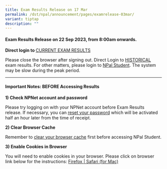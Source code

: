 ```yaml
---
title: Exam Results Release on 17 Mar
permalink: /dst/npal/announcement/pages/examrelease-03mar/
variant: tiptap
description: ""
---
```

<h4>Exam Results Release on&nbsp;22 Sep 2023, from 8:00am onwards.​</h4>
<p><strong>Direct login to </strong><a href="https://npalstudent.np.edu.sg/psc/student/EMPLOYEE/SA/c/N_XM_CUR_TRM_RSLT.N_XM_CURTRM_RLT_FL.GBL" rel="noopener noreferrer nofollow" target="_blank">CURRENT EXAM RESULTS</a>
</p>
<p>Please close the browser after signing out. Direct Login to <a href="https://npalstudent.np.edu.sg/psc/student/EMPLOYEE/SA/c/N_SELF_SERVICE.N_SS_EXAM_HIST_FL.GBL" rel="noopener noreferrer nofollow" target="_blank">HISTORICAL</a> exam
results. For other matters, please login to <a href="https://npalstudent.np.edu.sg" rel="noopener noreferrer nofollow" target="_blank">NPal Student</a>. The system may be
slow during the peak period.</p>
<hr>
<h4>Important Notes: BEFORE Accessing Results</h4>
<p><strong>1) Check NPNet account and password</strong>
</p>
<p>Please try logging on with your NPNet account before Exam Results release.
If necessary, you can <a href="https://www1.np.edu.sg/cc/std_acct/pwdreset/pwdforget.aspx" rel="noopener noreferrer nofollow" target="_blank">reset your password</a> which
will be activated half an&nbsp;hour later from the time of receipt.</p>
<p><strong>2) Clear Browser Cache</strong>
</p>
<p>Remember to <a href="/dst/npal/announcement/pages/enable-cookie/" rel="noopener noreferrer nofollow" target="_blank">clear your browser cache</a> first
before accessing NPal Student.</p>
<p><strong>3) Enable Cookies in Browser</strong>
</p>
<p>​You will need to enable cookies in your browser. Please click on browser
link below for the instructions:​​&nbsp;<a href="/npal/enable-cookies/" rel="noopener noreferrer nofollow" target="_blank">Firefox | Safari (for Mac)</a>
</p>